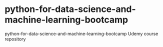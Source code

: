 # python-for-data-science-and-machine-learning-bootcamp
python-for-data-science-and-machine-learning-bootcamp Udemy course repository
